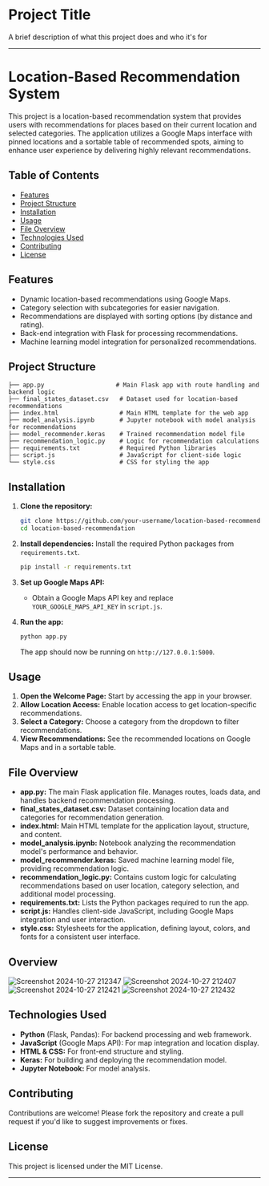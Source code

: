 
# Project Title

A brief description of what this project does and who it's for

---

# Location-Based Recommendation System

This project is a location-based recommendation system that provides users with recommendations for places based on their current location and selected categories. The application utilizes a Google Maps interface with pinned locations and a sortable table of recommended spots, aiming to enhance user experience by delivering highly relevant recommendations.

## Table of Contents

- [Features](#features)
- [Project Structure](#project-structure)
- [Installation](#installation)
- [Usage](#usage)
- [File Overview](#file-overview)
- [Technologies Used](#technologies-used)
- [Contributing](#contributing)
- [License](#license)

## Features

- Dynamic location-based recommendations using Google Maps.
- Category selection with subcategories for easier navigation.
- Recommendations are displayed with sorting options (by distance and rating).
- Back-end integration with Flask for processing recommendations.
- Machine learning model integration for personalized recommendations.

## Project Structure

```plaintext
├── app.py                    # Main Flask app with route handling and backend logic
├── final_states_dataset.csv   # Dataset used for location-based recommendations
├── index.html                 # Main HTML template for the web app
├── model_analysis.ipynb       # Jupyter notebook with model analysis for recommendations
├── model_recommender.keras    # Trained recommendation model file
├── recommendation_logic.py    # Logic for recommendation calculations
├── requirements.txt           # Required Python libraries
├── script.js                  # JavaScript for client-side logic
└── style.css                  # CSS for styling the app
```

## Installation

1. **Clone the repository:**
   ```bash
   git clone https://github.com/your-username/location-based-recommendation.git
   cd location-based-recommendation
   ```

2. **Install dependencies:**
   Install the required Python packages from `requirements.txt`.
   ```bash
   pip install -r requirements.txt
   ```

3. **Set up Google Maps API:**
   - Obtain a Google Maps API key and replace `YOUR_GOOGLE_MAPS_API_KEY` in `script.js`.
   
4. **Run the app:**
   ```bash
   python app.py
   ```
   The app should now be running on `http://127.0.0.1:5000`.

## Usage

1. **Open the Welcome Page:** Start by accessing the app in your browser.
2. **Allow Location Access:** Enable location access to get location-specific recommendations.
3. **Select a Category:** Choose a category from the dropdown to filter recommendations.
4. **View Recommendations:** See the recommended locations on Google Maps and in a sortable table.

## File Overview

- **app.py:** The main Flask application file. Manages routes, loads data, and handles backend recommendation processing.
- **final_states_dataset.csv:** Dataset containing location data and categories for recommendation generation.
- **index.html:** Main HTML template for the application layout, structure, and content.
- **model_analysis.ipynb:** Notebook analyzing the recommendation model's performance and behavior.
- **model_recommender.keras:** Saved machine learning model file, providing recommendation logic.
- **recommendation_logic.py:** Contains custom logic for calculating recommendations based on user location, category selection, and additional model processing.
- **requirements.txt:** Lists the Python packages required to run the app.
- **script.js:** Handles client-side JavaScript, including Google Maps integration and user interaction.
- **style.css:** Stylesheets for the application, defining layout, colors, and fonts for a consistent user interface.

## Overview
![Screenshot 2024-10-27 212347](https://github.com/user-attachments/assets/e000e72c-142a-4916-8705-f33dd4179233)
![Screenshot 2024-10-27 212407](https://github.com/user-attachments/assets/9561cdef-ca1d-4927-ab19-0db7b81ec3e4)
![Screenshot 2024-10-27 212421](https://github.com/user-attachments/assets/62aaa24a-feb2-43c9-9676-ced7eb48f15b)
![Screenshot 2024-10-27 212432](https://github.com/user-attachments/assets/d6c24d5b-4077-4907-b95d-247a3a4f474a)



## Technologies Used

- **Python** (Flask, Pandas): For backend processing and web framework.
- **JavaScript** (Google Maps API): For map integration and location display.
- **HTML & CSS:** For front-end structure and styling.
- **Keras:** For building and deploying the recommendation model.
- **Jupyter Notebook:** For model analysis.

## Contributing

Contributions are welcome! Please fork the repository and create a pull request if you'd like to suggest improvements or fixes.

## License

This project is licensed under the MIT License.

---
